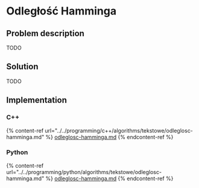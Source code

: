# Odległość Hamminga

## Problem description

TODO

## Solution

TODO

## Implementation

### C++

{% content-ref url="../../programming/c++/algorithms/tekstowe/odleglosc-hamminga.md" %}
[odleglosc-hamminga.md](../../programming/c++/algorithms/tekstowe/odleglosc-hamminga.md)
{% endcontent-ref %}

### Python

{% content-ref url="../../programming/python/algorithms/tekstowe/odleglosc-hamminga.md" %}
[odleglosc-hamminga.md](../../programming/python/algorithms/tekstowe/odleglosc-hamminga.md)
{% endcontent-ref %}
